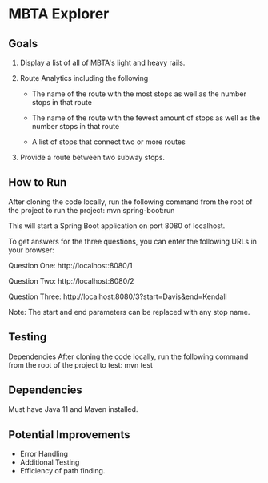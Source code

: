 # MBTA Explorer

## Goals
1) Display a list of all of MBTA's light and heavy rails.
2) Route Analytics including the following

    - The name of the route with the most stops as well as the number stops in that route
    
    - The name of the route with the fewest amount of stops as well as the number stops in that route
    
    - A list of stops that connect two or more routes
3) Provide a route between two subway stops.

## How to Run
After cloning the code locally, run the following command from the root of the project to run the project: mvn spring-boot:run

This will start a Spring Boot application on port 8080 of localhost.

To get answers for the three questions, you can enter the following URLs in your browser:

Question One:
http://localhost:8080/1

Question Two:
http://localhost:8080/2

Question Three:
http://localhost:8080/3?start=Davis&end=Kendall

Note: The start and end parameters can be replaced with any stop name.

## Testing
Dependencies
After cloning the code locally, run the following command from the root of the project to test: mvn test
## Dependencies
Must have Java 11 and Maven installed.

## Potential Improvements
- Error Handling
- Additional Testing
- Efficiency of path finding.
